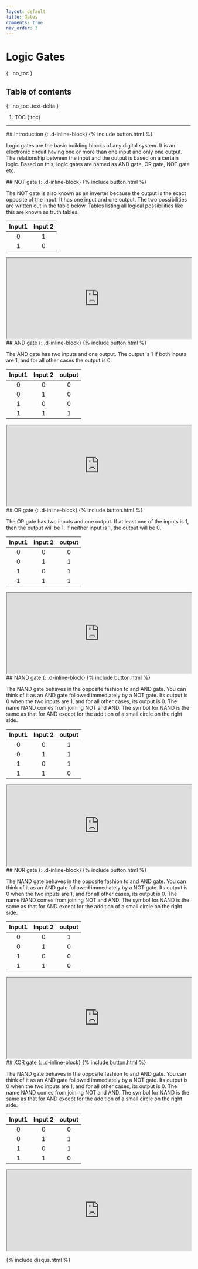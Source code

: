 ```yaml
---
layout: default
title: Gates
comments: true
nav_order: 3
---
```

# Logic Gates
{: .no_toc }


## Table of contents
{: .no_toc .text-delta }

1. TOC
{:toc}

---


<div class="main-sub-heading" markdown="1">
## Introduction
{: .d-inline-block}
{% include button.html %}
</div>


Logic gates are the basic building blocks of any digital system. 
It is an electronic circuit having one or more than one input and only one output. The relationship between the input and the output is based on a certain logic. Based on this, logic gates are named as AND gate, OR gate, NOT gate etc.

<div class="main-sub-heading" markdown="1">
## NOT gate
{: .d-inline-block}
{% include button.html %}
</div>

The NOT gate is also known as an inverter because the output is the exact opposite of the input. It has one input and one output. The two possibilities are written out in the table below. Tables listing all logical possibilities like this are known as truth tables.

| Input1       | Input 2      |
|:------------:|:------------:|
| 0            | 1            | 
| 1            | 0            | 


<iframe width="100%" height="220px" src="https://circuitverse.org/simulator/embed/738" id="projectPreview" scrolling="no" webkitAllowFullScreen mozAllowFullScreen allowFullScreen> </iframe>

<div class="main-sub-heading" markdown="1">
## AND gate
{: .d-inline-block}
{% include button.html %}
</div>

The AND gate has two inputs and one output. The output is 1 if both inputs are 1, and for all other cases the output is 0.

| Input1       | Input 2      | output |
|:------------:|:------------:|:------:|
| 0            | 0            | 0      |
| 0            | 1            | 0      |
| 1            | 0            | 0      |
| 1            | 1            | 1      |

<iframe width="100%" height="220px" src="https://circuitverse.org/simulator/embed/734" id="projectPreview" scrolling="no" webkitAllowFullScreen mozAllowFullScreen allowFullScreen> </iframe>



<div class="main-sub-heading" markdown="1">
## OR gate
{: .d-inline-block}
{% include button.html %}
</div>

The OR gate has two inputs and one output. If at least one of the inputs is 1, then the output will be 1. If neither input is 1, the output will be 0.

| Input1       | Input 2      | output |
|:------------:|:------------:|:------:|
| 0            | 0            | 0      |
| 0            | 1            | 1      |
| 1            | 0            | 1      |
| 1            | 1            | 1      |

<iframe width="100%" height="220px"  src="https://circuitverse.org/simulator/embed/737" id="projectPreview" scrolling="no" webkitAllowFullScreen mozAllowFullScreen allowFullScreen> </iframe>

<div class="main-sub-heading" markdown="1">
## NAND gate
{: .d-inline-block}
{% include button.html %}
</div>

The NAND gate behaves in the opposite fashion to and AND gate. You can think of it as an AND gate followed immediately by a NOT gate. Its output is 0 when the two inputs are 1, and for all other cases, its output is 0. The name NAND comes from joining NOT and AND. The symbol for NAND is the same as that for AND except for the addition of a small circle on the right side.

| Input1       | Input 2      | output |
|:------------:|:------------:|:------:|
| 0            | 0            | 1      |
| 0            | 1            | 1      |
| 1            | 0            | 1      |
| 1            | 1            | 0      |

<iframe width="100%" height="220px" src="https://circuitverse.org/simulator/embed/741" id="projectPreview" scrolling="no" webkitAllowFullScreen mozAllowFullScreen allowFullScreen> </iframe>
<div class="main-sub-heading" markdown="1">
## NOR gate
{: .d-inline-block}
{% include button.html %}
</div>

The NAND gate behaves in the opposite fashion to and AND gate. You can think of it as an AND gate followed immediately by a NOT gate. Its output is 0 when the two inputs are 1, and for all other cases, its output is 0. The name NAND comes from joining NOT and AND. The symbol for NAND is the same as that for AND except for the addition of a small circle on the right side.

| Input1       | Input 2      | output |
|:------------:|:------------:|:------:|
| 0            | 0            | 1      |
| 0            | 1            | 0      |
| 1            | 0            | 0      |
| 1            | 1            | 0      |

<iframe width="100%" height="220px" src="https://circuitverse.org/simulator/embed/742" id="projectPreview" scrolling="no" webkitAllowFullScreen mozAllowFullScreen allowFullScreen> </iframe>


<div class="main-sub-heading" markdown="1">
## XOR gate
{: .d-inline-block}
{% include button.html %}
</div>

The NAND gate behaves in the opposite fashion to and AND gate. You can think of it as an AND gate followed immediately by a NOT gate. Its output is 0 when the two inputs are 1, and for all other cases, its output is 0. The name NAND comes from joining NOT and AND. The symbol for NAND is the same as that for AND except for the addition of a small circle on the right side.

| Input1       | Input 2      | output |
|:------------:|:------------:|:------:|
| 0            | 0            | 0      |
| 0            | 1            | 1      |
| 1            | 0            | 1      |
| 1            | 1            | 0      |

<iframe width="100%" height="220px" src="https://circuitverse.org/simulator/embed/740" id="projectPreview" scrolling="no" webkitAllowFullScreen mozAllowFullScreen allowFullScreen> </iframe>


{% include disqus.html %}
